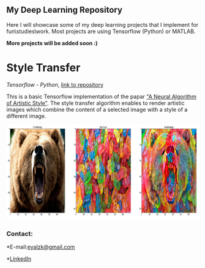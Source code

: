 ## My Deep Learning Repository
 

Here I will showcase some of my deep learning projects that I implement for fun\studies\work.
Most projects are using Tensorflow (Python) or MATLAB.

**More projects will be added soon :)**


# Style Transfer

*Tensorflow - Python*,  [link to repository](https://github.com/eyalzk/style_transfer)


This is a basic Tensorflow implementation of the papar ["A Neural Algorithm of Artistic Style"](https://arxiv.org/abs/1508.06576).
The style transfer algorithm enables to render artistic images which combine the content of a selected image with a style of a different image.

<img src="images/style_tf.png" height="250"> 


### Contact:

*E-mail:eyalzk@gmail.com

*[LinkedIn](https://il.linkedin.com/in/eyal-zakkay-323142aa )

